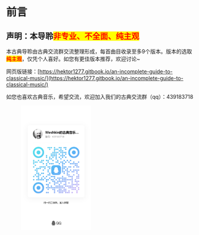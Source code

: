 # 前言

## 声明：本导聆<mark style="color:red;">非专业、不全面、纯主观</mark>

本古典导聆由古典交流群交流整理形成，每首曲目收录至多9个版本。版本的选取<mark style="color:red;">**纯主观**</mark>，仅凭个人喜好。如您有更佳版本推荐，欢迎讨论\~

网页版链接：[https://hektor1277.gitbook.io/an-incomplete-guide-to-classical-music/](https://hektor1277.gitbook.io/an-incomplete-guide-to-classical-music/)

如您也喜欢古典音乐，希望交流，欢迎加入我们的古典交流群（qq）：439183718

<figure><img src=".gitbook/assets/群二维码.jpg" alt="" width="188"><figcaption></figcaption></figure>
